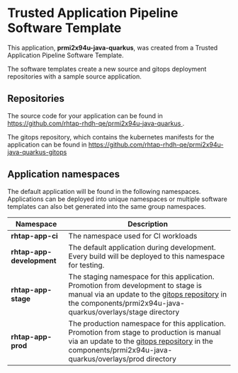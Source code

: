 # Trusted Application Pipeline Software Template

This application, **prmi2x94u-java-quarkus**, was created from a Trusted Application Pipeline Software Template.

The software templates create a new source and gitops deployment repositories with a sample source application. 

## Repositories

The source code for your application can be found in [https://github.com/rhtap-rhdh-qe/prmi2x94u-java-quarkus ](https://github.com/rhtap-rhdh-qe/prmi2x94u-java-quarkus ).
 
The gitops repository, which contains the kubernetes manifests for the application can be found in 
[https://github.com/rhtap-rhdh-qe/prmi2x94u-java-quarkus-gitops ](https://github.com/rhtap-rhdh-qe/prmi2x94u-java-quarkus-gitops ) 

## Application namespaces 

The default application will be found in the following namespaces. Applications can be deployed into unique namespaces or multiple software templates can also bet generated into the same group namespaces.  

|  Namespace   |  Description   |  
| -------- | -------- |
| **rhtap-app-ci** | The namespace used for CI workloads |
| **rhtap-app-development** | The default application during development. Every build will be deployed to this namespace for testing. |
| **rhtap-app-stage** | The staging namespace for this application. Promotion from development to stage is manual via an update to the [gitops repository](https://github.com/rhtap-rhdh-qe/prmi2x94u-java-quarkus-gitops ) in the components/prmi2x94u-java-quarkus/overlays/stage directory |
| **rhtap-app-prod** | The production namespace for this application. Promotion from stage to production is manual via an update to the [gitops repository](https://github.com/rhtap-rhdh-qe/prmi2x94u-java-quarkus-gitops ) in the components/prmi2x94u-java-quarkus/overlays/prod directory |